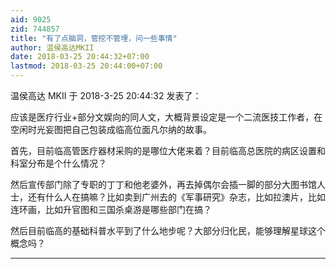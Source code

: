 ```yaml
---
aid: 9025
zid: 744857
title: "有了点脑洞，管挖不管埋，问一些事情"
author: 温侯高达MKII
date: 2018-03-25 20:44:32+07:00
lastmod: 2018-03-25 20:44:00+07:00
---
```


温侯高达 MKII 于 2018-3-25 20:44:32 发表了：

应该是医疗行业+部分文娱向的同人文，大概背景设定是一个二流医技工作者，在空闲时光妄图把自己包装成临高位面凡尔纳的故事。

首先，目前临高管医疗器材采购的是哪位大佬来着？目前临高总医院的病区设置和科室分布是个什么情况？

然后宣传部门除了专职的丁丁和他老婆外，再去掉偶尔会插一脚的部分大图书馆人士，还有什么人在搞嘛？比如卖到广州去的《军事研究》杂志，比如拉澳片，比如连环画，比如升官图和三国杀桌游是哪些部门在搞？

然后目前临高的基础科普水平到了什么地步呢？大部分归化民，能够理解星球这个概念吗？

---
